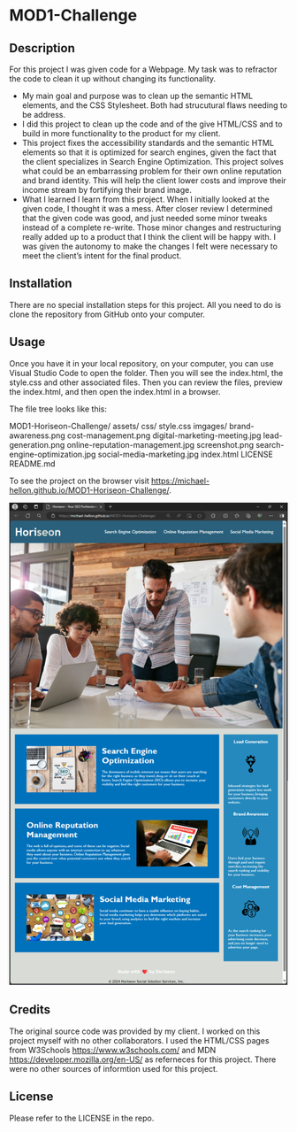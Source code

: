 # MOD1-Challenge

## Description

For this project I was given code for a Webpage. My task was to refractor the code to clean it up without changing its functionality.

- My main goal and purpose was to clean up the semantic HTML elements, and the CSS Stylesheet. Both had strucutural flaws needing to be address.
- I did this project to clean up the code and of the give HTML/CSS and to build in more functionality to the product for my client.
- This project fixes the accessibility standards and the semantic HTML elements so that it is optimized for search engines, given the fact that the client specializes in Search Engine Optimization. This project solves what could be an embarrassing problem for their own online reputation and brand identity. This will help the client lower costs and improve their income stream by fortifying their brand image.
- What I learned I learn from this project. When I initially looked at the given code, I thought it was a mess. After closer review I determined that the given code was good, and just needed some minor tweaks instead of a complete re-write. Those minor changes and restructuring really added up to a product that I think the client will be happy with. I was given the autonomy to make the changes I felt were necessary to meet the client’s intent for the final product.

## Installation

There are no special installation steps for this project. All you need to do is clone the repository from GitHub onto your computer.

## Usage

Once you have it in your local repository, on your computer, you can use Visual Studio Code to open the folder. Then you will see the index.html, the style.css and other associated files. Then you can review the files, preview the index.html, and then open the index.html in a browser.

The file tree looks like this:

MOD1-Horiseon-Challenge/
    assets/
        css/
            style.css
        imgages/
            brand-awareness.png
            cost-management.png
            digital-marketing-meeting.jpg
            lead-generation.png
            online-reputation-management.jpg
            screenshot.png
            search-engine-optimization.jpg
            social-media-marketing.jpg
    index.html
    LICENSE
    README.md

To see the project on the browser visit <https://michael-hellon.github.io/MOD1-Horiseon-Challenge/>.

![screenshot](/assets/images/screenshot.png)

## Credits

The original source code was provided by my client. I worked on this project myself with no other collaborators. I used the HTML/CSS pages from W3Schools <https://www.w3schools.com/> and MDN <https://developer.mozilla.org/en-US/> as referneces for this project. There were no other sources of informtion used for this project.

## License

Please refer to the LICENSE in the repo.
